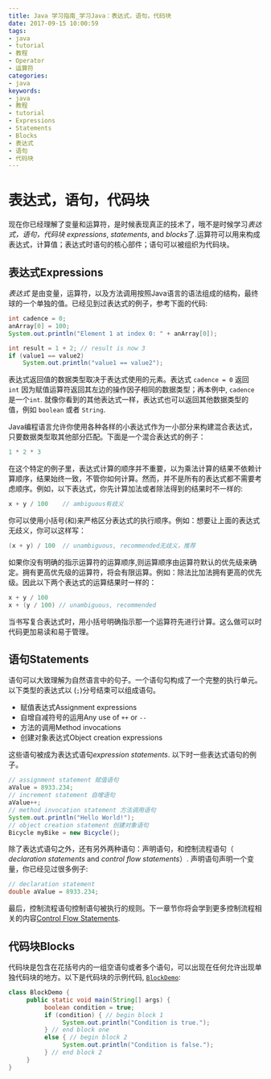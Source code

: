 ```yaml
---
title: Java 学习指南_学习Java：表达式，语句，代码块
date: 2017-09-15 10:00:59
tags: 
- java
- tutorial
- 教程
- Operator
- 运算符
categories:
- java	
keywords:
- java
- 教程
- tutorial
- Expressions
- Statements
- Blocks
- 表达式
- 语句
- 代码块
---
```


# 表达式，语句，代码块 

现在你已经理解了变量和运算符，是时候表现真正的技术了，哦不是时候学习*表达式，语句，代码块* *expressions*, *statements*, and *blocks*了.运算符可以用来构成表达式，计算值；表达式时语句的核心部件；语句可以被组织为代码块。

## 表达式Expressions

*表达式* 是由变量，运算符，以及方法调用按照Java语言的语法组成的结构，最终球的一个单独的值。已经见到过表达式的例子，参考下面的代码:

```java
int cadence = 0;
anArray[0] = 100;
System.out.println("Element 1 at index 0: " + anArray[0]);

int result = 1 + 2; // result is now 3
if (value1 == value2) 
    System.out.println("value1 == value2");
```

表达式返回值的数据类型取决于表达式使用的元素。表达式 `cadence = 0` 返回 `int` 因为赋值运算符返回其左边的操作因子相同的数据类型；再本例中, `cadence` 是一个`int`. 就像你看到的其他表达式一样，表达式也可以返回其他数据类型的值，例如 `boolean` 或者 `String`.

Java编程语言允许你使用各种各样的小表达式作为一小部分来构建混合表达式，只要数据类型取其他部分匹配。下面是一个混合表达式的例子：

```java
1 * 2 * 3
```

在这个特定的例子里，表达式计算的顺序并不重要，以为乘法计算的结果不依赖计算顺序，结果始终一致，不管你如何计算。然而，并不是所有的表达式都不需要考虑顺序。例如，以下表达式，你先计算加法或者除法得到的结果时不一样的:

```java
x + y / 100    // ambiguous有歧义
```

你可以使用小括号(和)来严格区分表达式的执行顺序。例如：想要让上面的表达式无歧义，你可以这样写：

```java
(x + y) / 100  // unambiguous, recommended无歧义，推荐
```

如果你没有明确的指示运算符的运算顺序,则运算顺序由运算符默认的优先级来确定。拥有更高优先级的运算符，将会有限运算。例如：除法比加法拥有更高的优先级。因此以下两个表达式的运算结果时一样的：

```java
x + y / 100 
x + (y / 100) // unambiguous, recommended
```

当书写复合表达式时，用小括号明确指示那一个运算符先进行计算。这么做可以时代码更加易读和易于管理。

## 语句Statements

语句可以大致理解为自然语言中的句子。一个语句勾构成了一个完整的执行单元。以下类型的表达式以 (`;`)分号结束可以组成语句。

- 赋值表达式Assignment expressions
- 自增自减符号的运用Any use of `++` or `--`
- 方法的调用Method invocations
- 创建对象表达式Object creation expressions

这些语句被成为表达式语句*expression statements*. 以下时一些表达式语句的例子。

```java
// assignment statement 赋值语句
aValue = 8933.234;
// increment statement 自增语句
aValue++;
// method invocation statement 方法调用语句
System.out.println("Hello World!");
// object creation statement 创建对象语句
Bicycle myBike = new Bicycle();
```

除了表达式语句之外，还有另外两种语句：声明语句，和控制流程语句（ *declaration statements* and *control flow statements*）. 声明语句声明一个变量，你已经见过很多例子:

```java
// declaration statement
double aValue = 8933.234;
```

最后，控制流程语句控制语句被执行的规则。下一章节你将会学到更多控制流程相关的内容[Control Flow Statements](http://docs.oracle.com/javase/tutorial/java/nutsandbolts/flow.html).

## 代码块Blocks

代码块是包含在花括号内的一组空语句或者多个语句，可以出现在任何允许出现单独代码块的地方。以下是代码块的示例代码, [`BlockDemo`](http://docs.oracle.com/javase/tutorial/java/nutsandbolts/examples/BlockDemo.java):

```java
class BlockDemo {
     public static void main(String[] args) {
          boolean condition = true;
          if (condition) { // begin block 1
               System.out.println("Condition is true.");
          } // end block one
          else { // begin block 2
               System.out.println("Condition is false.");
          } // end block 2
     }
}
```